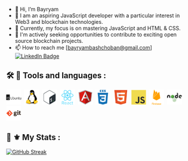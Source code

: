 - 👋 Hi, I’m Bayryam 
- 👀 I am an aspiring JavaScript developer with a
     particular interest in Web3 and blockchain technologies. 
- 🌱 Currently, my focus is on mastering JavaScript and HTML & CSS.
- 💞️ I'm actively seeking opportunities to contribute to exciting open source blockchain projects.
- 📫 How to reach me [bayryambashchoban@gmail.com]<div id="badges">
  <a href="https://www.linkedin.com/in/bayryamb/">
    <img src="https://img.shields.io/badge/LinkedIn-blue?style=for-the-badge&logo=linkedin&logoColor=white" alt="LinkedIn Badge"/>
  </a>
</div>

## 🛠️ 🧰 Tools and languages :

<div>
     <img src="https://github.com/devicons/devicon/blob/master/icons/ubuntu/ubuntu-plain-wordmark.svg" title="React" alt="React" width="40" height="40"/>&nbsp;
     <img src="https://github.com/devicons/devicon/blob/master/icons/linux/linux-original.svg" title="React" alt="React" width="40" height="40"/>&nbsp;
     <img src="https://github.com/devicons/devicon/blob/master/icons/bash/bash-original.svg" title="React" alt="React" width="40" height="40"/>&nbsp;
     <img src="https://github.com/devicons/devicon/blob/master/icons/react/react-original-wordmark.svg" title="React" alt="React" width="40" height="40"/>&nbsp;
     <img src="https://github.com/devicons/devicon/blob/master/icons/angularjs/angularjs-original.svg" title="React" alt="React" width="40" height="40"/>&nbsp;
     <img src="https://github.com/devicons/devicon/blob/master/icons/css3/css3-plain-wordmark.svg"  title="CSS3" alt="CSS" width="40" height="40"/>&nbsp;
     <img src="https://github.com/devicons/devicon/blob/master/icons/html5/html5-original.svg" title="HTML5" alt="HTML" width="40" height="40"/>&nbsp;
     <img src="https://github.com/devicons/devicon/blob/master/icons/javascript/javascript-original.svg" title="JavaScript" alt="JavaScript" width="40" height="40"/>&nbsp;
     <img src="https://github.com/devicons/devicon/blob/master/icons/firebase/firebase-plain-wordmark.svg" title="Firebase" alt="Firebase" width="40" height="40"/>&nbsp;
     <img src="https://github.com/devicons/devicon/blob/master/icons/nodejs/nodejs-original-wordmark.svg" title="NodeJS" alt="NodeJS" width="40" height="40"/>&nbsp;
     <img src="https://github.com/devicons/devicon/blob/master/icons/git/git-original-wordmark.svg" title="Git" **alt="Git" width="40" height="40"/>
</div>

## 🚀 ⚜️ My Stats :
[![GitHub Streak](https://streak-stats.demolab.com/?user=BayryamB)](https://git.io/streak-stats)
<!---
BayryamB/BayryamB is a ✨ special ✨ repository because its `README.md` (this file) appears on your GitHub profile.
You can click the Preview link to take a look at your changes.
--->
